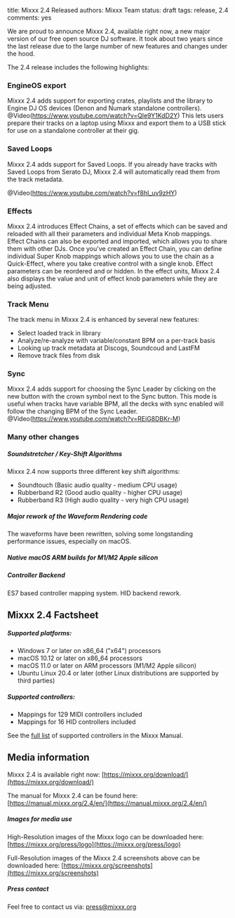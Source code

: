 title: Mixxx 2.4 Released
authors: Mixxx Team
status: draft
tags: release, 2.4
comments: yes


We are proud to announce Mixxx 2.4, available right now, a new major version of our free open source DJ software. It took about two years since the last release due to the large number of new features and changes under the hood.

The 2.4 release includes the following highlights:

### EngineOS export

Mixxx 2.4 adds support for exporting crates, playlists and the library to Engine DJ OS devices (Denon and Numark standalone controllers).
@Video(https://www.youtube.com/watch?v=Qle9Y1KdD2Y)
This lets users prepare their tracks on a laptop using Mixxx and export them to a USB stick for use on a standalone controller at their gig.

### Saved Loops

Mixxx 2.4 adds support for Saved Loops.
If you already have tracks with Saved Loops from Serato DJ, Mixxx 2.4 will automatically read them from the track metadata.

@Video(https://www.youtube.com/watch?v=f8hI_uv9zHY)

### Effects

Mixxx 2.4 introduces Effect Chains, a set of effects which can be saved and reloaded with all their parameters and individual Meta Knob mappings.
Effect Chains can also be exported and imported, which allows you to share them with other DJs.
Once you've created an Effect Chain, you can define individual Super Knob mappings which allows you to use the chain as a Quick-Effect, where you take creative control with a single knob. Effect parameters can be reordered and or hidden.
In the effect units, Mixxx 2.4 also displays the value and unit of effect knob parameters while they are being adjusted.

### Track Menu

The track menu in Mixxx 2.4 is enhanced by several new features:

- Select loaded track in library
- Analyze/re-analyze with variable/constant BPM on a per-track basis
- Looking up track metadata at Discogs, Soundcoud and LastFM
- Remove track files from disk

### Sync

Mixxx 2.4 adds support for choosing the Sync Leader by clicking on the new button with the crown symbol next to the Sync button.
This mode is useful when tracks have variable BPM, all the decks with sync enabled will follow the changing BPM of the Sync Leader.
@Video(https://www.youtube.com/watch?v=REiG8DBKr-M)

### Many other changes

##### Soundstretcher / Key-Shift Algorithms

Mixxx 2.4 now supports three different key shift algorithms:

- Soundtouch (Basic audio quality - medium CPU usage)
- Rubberband R2 (Good audio quality - higher CPU usage)
- Rubberband R3 (High audio quality - very high CPU usage)

##### Major rework of the Waveform Rendering code

The waveforms have been rewritten, solving some longstanding performance issues, especially on macOS.

##### Native macOS ARM builds for M1/M2 Apple silicon

##### Controller Backend

ES7 based controller mapping system.
HID backend rework.

## Mixxx 2.4 Factsheet

##### Supported platforms:

- Windows 7 or later on x86_64 ("x64") processors
- macOS 10.12 or later on x86_64 processors
- macOS 11.0 or later on ARM processors (M1/M2 Apple silicon)
- Ubuntu Linux 20.4 or later (other Linux distributions are supported by third parties)

##### Supported controllers:

- Mappings for 129 MIDI controllers included
- Mappings for 16 HID controllers included

See the [full list](https://manual.mixxx.org/2.4/hardware/manuals#controllers) of supported controllers in the Mixxx Manual.

## Media information

Mixxx 2.4 is available right now:
[https://mixxx.org/download/](https://mixxx.org/download/)

The manual for Mixxx 2.4 can be found here:
[https://manual.mixxx.org/2.4/en/](https://manual.mixxx.org/2.4/en/)

##### Images for media use

High-Resolution images of the Mixxx logo can be downloaded here:
[https://mixxx.org/press/logo](https://mixxx.org/press/logo)

Full-Resolution images of the Mixxx 2.4 screenshots above can be downloaded here:
[https://mixxx.org/screenshots](https://mixxx.org/screenshots)

##### Press contact

Feel free to contact us via:
[press@mixxx.org](mailto:press@mixxx.org)
